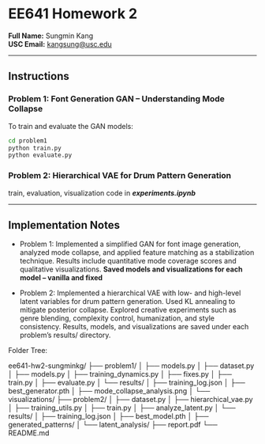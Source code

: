 # EE641 Homework 2

**Full Name:** Sungmin Kang  
**USC Email:** kangsung@usc.edu  

---

## Instructions

### Problem 1: Font Generation GAN – Understanding Mode Collapse
To train and evaluate the GAN models:

```bash
cd problem1
python train.py
python evaluate.py
```


### Problem 2: Hierarchical VAE for Drum Pattern Generation
train, evaluation, visualization code in ***experiments.ipynb***

---

## Implementation Notes

- Problem 1:
Implemented a simplified GAN for font image generation, analyzed mode collapse, and applied feature matching as a stabilization technique. Results include quantitative mode coverage scores and qualitative visualizations.
**Saved models and visualizations for each model – vanilla and fixed**

- Problem 2:
Implemented a hierarchical VAE with low- and high-level latent variables for drum pattern generation. Used KL annealing to mitigate posterior collapse. Explored creative experiments such as genre blending, complexity control, humanization, and style consistency.
Results, models, and visualizations are saved under each problem’s results/ directory.


Folder Tree: 

ee641-hw2-sungminkg/
├── problem1/
│   ├── models.py
│   ├── dataset.py
│   ├── models.py
│   ├── training_dynamics.py
│   ├── fixes.py
│   ├── train.py
│   ├── evaluate.py
│   └── results/
│       ├── training_log.json
│       ├── best_generator.pth
│       ├── mode_collapse_analysis.png
│       └── visualizations/
├── problem2/
│   ├── dataset.py
│   ├── hierarchical_vae.py
│   ├── training_utils.py
│   ├── train.py
│   ├── analyze_latent.py
│   └── results/
│       ├── training_log.json
│       ├── best_model.pth
│       ├── generated_patterns/
│       └── latent_analysis/
├── report.pdf
└── README.md

